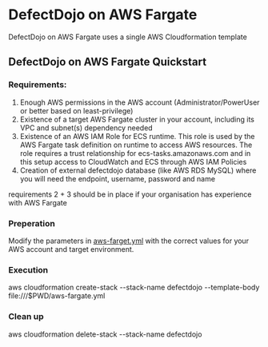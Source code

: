 # DefectDojo on AWS Fargate

DefectDojo on AWS Fargate uses a single AWS Cloudformation template

## DefectDojo on AWS Fargate Quickstart

### Requirements:
1. Enough AWS permissions in the AWS account (Administrator/PowerUser or better based on least-privilege)
2. Existence of a target AWS Fargate cluster in your account, including its VPC and subnet(s) dependency needed 
3. Existence of an AWS IAM Role for ECS runtime. This role is used by the AWS Fargate task definition on runtime to access AWS resources. The role requires a trust relationship for ecs-tasks.amazonaws.com and in this setup access to CloudWatch and ECS through AWS IAM Policies
4. Creation of external defectdojo database (like AWS RDS MySQL) where you will need the endpoint, username, password and name

requirements 2 + 3 should be in place if your organisation has experience with AWS Fargate

### Preperation
Modify the parameters in [aws-farget.yml](aws-farget.yml) with the correct values for your AWS account and target environment.

### Execution
aws cloudformation create-stack --stack-name defectdojo --template-body file:///$PWD/aws-fargate.yml

### Clean up
aws cloudformation delete-stack --stack-name defectdojo